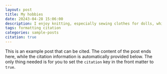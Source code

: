 ```yaml
---
layout: post
title: My hobbies
date: 20243-04-28 15:06:00
description: I enjoy knitting, especially sewing clothes for dolls, which somewhat fulfills my dream of becoming a fashion designer. Painting and exercising also provide relaxation in my busy life.
tags: formatting citation
categories: sample-posts
citation: true
---
```


This is an example post that can be cited. The content of the post ends here, while the citation information is automatically provided below. The only thing needed is for you to set the `citation` key in the front matter to `true`.

